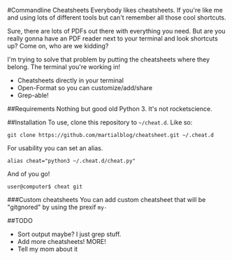 #Commandline Cheatsheets
Everybody likes cheatsheets. If you're like me and using lots of different tools but can't remember all those cool shortcuts.

Sure, there are lots of PDFs out there with everything you need. But are you really gonna have an PDF reader next to your terminal and look shortcuts up? Come on, who are we kidding?

I'm trying to solve that problem by putting the cheatsheets where they belong. The terminal you're working in!

- Cheatsheets directly in your terminal
- Open-Format so you can customize/add/share
- Grep-able!

##Requirements
Nothing but good old Python 3. It's not rocketscience.

##Installation
To use, clone this repository to ```~/cheat.d```. Like so:

```git clone https://github.com/martialblog/cheatsheet.git ~/.cheat.d```

For usability you can set an alias.

```alias cheat="python3 ~/.cheat.d/cheat.py"```

And of you go!

```user@computer$ cheat git```

###Custom cheatsheets
You can add custom cheatsheet that will be "gitgnored" by using the prexif ```my-```

##TODO
- Sort output maybe? I just grep stuff.
- Add more cheatsheets! MORE!
- Tell my mom about it
